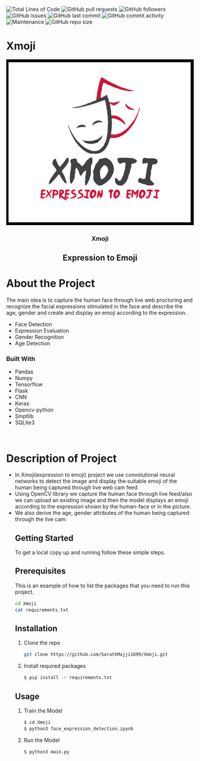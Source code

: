 ![Total Lines of Code](https://img.shields.io/badge/total%20lines%20of%20code-1516-green?style=for-the-badge)
![GitHub pull requests](https://img.shields.io/github/issues-pr/SarathMajji1699/Xmoji?style=for-the-badge)
![GitHub followers](https://img.shields.io/github/followers/SarathMajji1699?style=for-the-badge)
![GitHub issues](https://img.shields.io/github/issues-raw/SarathMajji1699/Xmoji?style=for-the-badge)
![GitHub last commit](https://img.shields.io/github/last-commit/SarathMajji1699/Xmoji?style=for-the-badge)
![GitHub commit activity](https://img.shields.io/github/commit-activity/m/SarathMajji1699/Xmoji?style=for-the-badge)
![Maintenance](https://img.shields.io/maintenance/yes/2021?style=for-the-badge)
![GitHub repo size](https://img.shields.io/github/repo-size/SarathMajji1699/Xmoji?style=for-the-badge)

# Xmoji
<p align="center">
  <a href="https://github.com/SarathMajji1699/Xmoji">
    <img src="https://github.com/SarathMajji1699/ImagesUpload/blob/main/xmoji-logo-b.png?raw=true" alt="Logo">
  </a>

  <h3 align="center">Xmoji</h3>
    <h2 align="center">Expression to Emoji</h2>

  <p align="center">
   <h1> <strong>About the Project</strong></h1>
The main idea is to capture the human face through live web proctoring and recognize the facial expressions stimulated in the face and describe the age, gender and create and display an emoji according to the expression.
<br/>
<ul>
<li>
Face Detection</li>
<li>Expression Evaluation</li>
<li>Gender Recognition</li>
<li>Age Detection</li>
</ul>

### Built With
<ul>
<li>Pandas</li>
<li>Numpy</li>
<li>Tensorflow</li>
<li>Flask</li>
<li>CNN</li>
<li>Keras</li>
<li>Opencv-python</li>
<li>Smptlib</li>
<li>SQLite3</li>
</ul>
    <br />
   <h1> <strong>Description of Project</h1></strong>
   <ul>
   <li>In Xmoji(expression to emoji) project we use convolutional neural networks to detect the image and display the suitable emoji of the human being captured through live web cam feed.</li>
   <li>Using OpenCV library we capture the human face through live feed/also we can upload an existing image and then the model displays an emoji according to the expression shown by the human-face or in the picture.</li>
   <li>We also derive the age, gender attributes of the human being captured through the live cam.</li>
</p>
<!-- GETTING STARTED -->
<p>

## Getting Started

To get a local copy up and running follow these simple steps.

## Prerequisites

This is an example of how to list the packages that you need to run this project.

  ```sh
  cd Xmoji
  cat requirements.txt
  ```

## Installation

1. Clone the repo
   ```sh
   git clone https://github.com/SarathMajji1699/Xmoji.git
   ```
2. Install required packages
   ```sh
   $ pip install -r requirements.txt
   ```



<!-- USAGE EXAMPLES -->
## Usage
1. Train the Model
   ```sh
   $ cd Xmoji
   $ python3 face_expression_detection.ipynb
   ```
2. Run the Model
   ```sh
   $ python3 main.py
   ```
</p>
